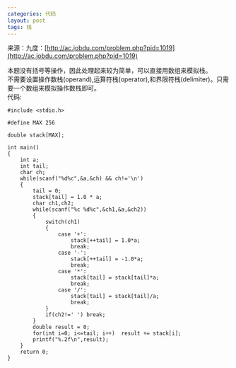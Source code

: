 ```yaml
---
categories: 代码
layout: post
tags: 栈
---
```


来源：九度：[http://ac.jobdu.com/problem.php?pid=1019](http://ac.jobdu.com/problem.php?pid=1019)

本题没有括号等操作，因此处理起来较为简单，可以直接用数组来模拟栈。  
不需要设置操作数栈(operand),运算符栈(operator),和界限符栈(delimiter)。只需要一个数组来模拟操作数栈即可。  
代码:  

	#include <stdio.h>

	#define MAX 256

	double stack[MAX];

	int main()
	{
		int a;
		int tail;
		char ch;
		while(scanf("%d%c",&a,&ch) && ch!='\n')
		{
			tail = 0;
			stack[tail] = 1.0 * a;
			char ch1,ch2;
			while(scanf("%c %d%c",&ch1,&a,&ch2))
			{
				switch(ch1)
				{
					case '+':
						stack[++tail] = 1.0*a;
						break;
					case '-':
						stack[++tail] = -1.0*a;
						break;
					case '*':
						stack[tail] = stack[tail]*a;
						break;
					case '/':
						stack[tail] = stack[tail]/a;
						break;
				}
				if(ch2!=' ') break;
			}
			double result = 0;
			for(int i=0; i<=tail; i++)  result += stack[i];
			printf("%.2f\n",result);
		}
		return 0;
	}
